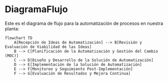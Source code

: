# DiagramaFlujo




Este es el diagrama de flujo para la automatización de procesos en nuestra planta:

```mermaid
flowchart TD
    A[Recepción de Ideas de Automatización] --> B[Revisión y Evaluación de Viabilidad de las Ideas]
    B --> C[Planificación de la Automatización y Gestión del Cambio (MOC)]
    C --> D[Diseño y Desarrollo de la Solución de Automatización]
    D --> E[Implementación de la Solución de Automatización]
    E --> F[Monitoreo y Seguimiento Post-Implementación]
    F --> G[Evaluación de Resultados y Mejora Continua]
